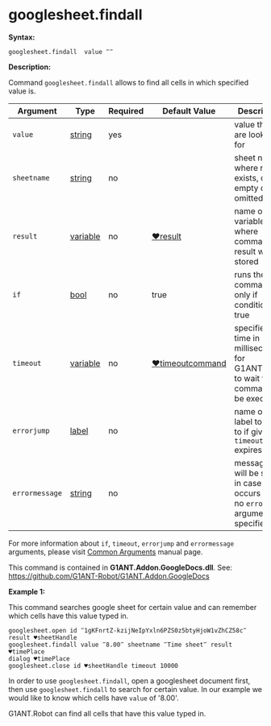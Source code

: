 # googlesheet.findall

**Syntax:**

```G1ANT
googlesheet.findall  value ‴‴ 
```

**Description:**

Command `googlesheet.findall` allows to find all cells in which specified value is.

| Argument | Type | Required | Default Value | Description |
| -------- | ---- | -------- | ------------- | ----------- |
|`value`| [string](https://github.com/G1ANT-Robot/G1ANT.Manual/blob/master/G1ANT-Language/Structures/string.md) | yes |  | value that we are looking for |
|`sheetname`| [string](https://github.com/G1ANT-Robot/G1ANT.Manual/blob/master/G1ANT-Language/Structures/string.md) | no |  | sheet name where range exists, can be empty or omitted |
|`result`| [variable](https://github.com/G1ANT-Robot/G1ANT.Manual/blob/master/G1ANT-Language/Special-Characters/variable.md) | no | [♥result](https://github.com/G1ANT-Robot/G1ANT.Manual/blob/master/G1ANT-Language/Common-Arguments.md)  | name of variable where command's result will be stored |
|`if`| [bool](https://github.com/G1ANT-Robot/G1ANT.Manual/blob/master/G1ANT-Language/Structures/bool.md) | no | true | runs the command only if condition is true |
|`timeout`| [variable](https://github.com/G1ANT-Robot/G1ANT.Manual/blob/master/G1ANT-Language/Special-Characters/variable.md) | no | [♥timeoutcommand](https://github.com/G1ANT-Robot/G1ANT.Manual/blob/master/G1ANT-Language/Variables/Special-Variables.md)  | specifies time in milliseconds for G1ANT.Robot to wait for the command to be executed |
|`errorjump` | [label](https://github.com/G1ANT-Robot/G1ANT.Manual/blob/master/G1ANT-Language/Structures/label.md) | no | | name of the label to jump to if given `timeout` expires |
|`errormessage`| [string](https://github.com/G1ANT-Robot/G1ANT.Manual/blob/master/G1ANT-Language/Structures/string.md) | no |  | message that will be shown in case error occurs and no `errorjump` argument is specified |

For more information about `if`, `timeout`, `errorjump` and `errormessage` arguments, please visit [Common Arguments](https://github.com/G1ANT-Robot/G1ANT.Manual/blob/master/G1ANT-Language/Common-Arguments.md)  manual page.

This command is contained in **G1ANT.Addon.GoogleDocs.dll**.
See: https://github.com/G1ANT-Robot/G1ANT.Addon.GoogleDocs

**Example 1:**

This command searches google sheet for certain value and can remember which cells have this value typed in.

```G1ANT
googlesheet.open id ‴1gKFnrtZ-kzijNeIpYxln6PZS0z5btyHjoW1vZhCZ58c‴ result ♥sheetHandle
googlesheet.findall value ‴8.00‴ sheetname ‴Time sheet‴ result ♥timePlace
dialog ♥timePlace
googlesheet.close id ♥sheetHandle timeout 10000
```

In order to use `googlesheet.findall`, open a googlesheet document first, then use `googlesheet.findall` to search for certain value. In our example we would like to know which cells have `value` of '8.00'.

 

G1ANT.Robot can find all cells that have this value typed in. 


